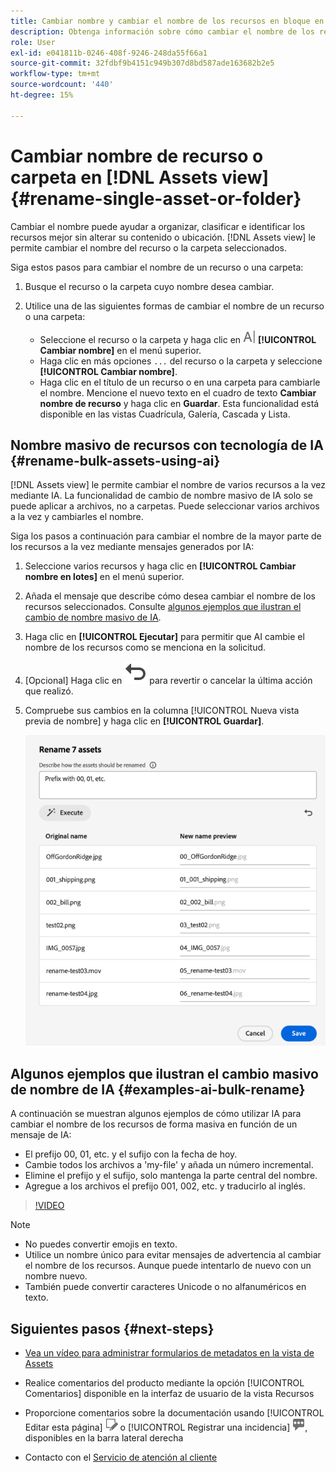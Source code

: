 ```yaml
---
title: Cambiar nombre y cambiar el nombre de los recursos en bloque en  [!DNL Assets view]
description: Obtenga información sobre cómo cambiar el nombre de los recursos de forma masiva mediante la nueva interfaz de usuario de Assets (vista Assets). Permite cambiar el nombre de varios recursos a la vez.
role: User
exl-id: e041811b-0246-408f-9246-248da55f66a1
source-git-commit: 32fdbf9b4151c949b307d8bd587ade163682b2e5
workflow-type: tm+mt
source-wordcount: '440'
ht-degree: 15%

---
```


# Cambiar nombre de recurso o carpeta en [!DNL Assets view] {#rename-single-asset-or-folder}

Cambiar el nombre puede ayudar a organizar, clasificar e identificar los recursos mejor sin alterar su contenido o ubicación. [!DNL Assets view] le permite cambiar el nombre del recurso o la carpeta seleccionados.

Siga estos pasos para cambiar el nombre de un recurso o una carpeta:

1. Busque el recurso o la carpeta cuyo nombre desea cambiar.

1. Utilice una de las siguientes formas de cambiar el nombre de un recurso o una carpeta:

   * Seleccione el recurso o la carpeta y haga clic en ![cambiar nombre del icono](assets/do-not-localize/rename-icon.png) **[!UICONTROL Cambiar nombre]** en el menú superior.
   * Haga clic en más opciones `...` del recurso o la carpeta y seleccione **[!UICONTROL Cambiar nombre]**.
   * Haga clic en el título de un recurso o en una carpeta para cambiarle el nombre. Mencione el nuevo texto en el cuadro de texto **Cambiar nombre de recurso** y haga clic en **Guardar**. Esta funcionalidad está disponible en las vistas Cuadrícula, Galería, Cascada y Lista.

## Nombre masivo de recursos con tecnología de IA {#rename-bulk-assets-using-ai}

[!DNL Assets view] le permite cambiar el nombre de varios recursos a la vez mediante IA. La funcionalidad de cambio de nombre masivo de IA solo se puede aplicar a archivos, no a carpetas. Puede seleccionar varios archivos a la vez y cambiarles el nombre.

Siga los pasos a continuación para cambiar el nombre de la mayor parte de los recursos a la vez mediante mensajes generados por IA:

1. Seleccione varios recursos y haga clic en **[!UICONTROL Cambiar nombre en lotes]** en el menú superior.

1. Añada el mensaje que describe cómo desea cambiar el nombre de los recursos seleccionados. Consulte [algunos ejemplos que ilustran el cambio de nombre masivo de IA](#examples-ai-bulk-rename).

1. Haga clic en **[!UICONTROL Ejecutar]** para permitir que AI cambie el nombre de los recursos como se menciona en la solicitud.

1. [Opcional] Haga clic en ![deshacer icono](assets/do-not-localize/undo.svg) para revertir o cancelar la última acción que realizó.

1. Compruebe sus cambios en la columna [!UICONTROL Nueva vista previa de nombre] y haga clic en **[!UICONTROL Guardar]**.

   ![cambio de nombre masivo de IA](assets/ai-bulk-rename.png)

## Algunos ejemplos que ilustran el cambio masivo de nombre de IA {#examples-ai-bulk-rename}

A continuación se muestran algunos ejemplos de cómo utilizar IA para cambiar el nombre de los recursos de forma masiva en función de un mensaje de IA:

* El prefijo 00, 01, etc. y el sufijo con la fecha de hoy.
* Cambie todos los archivos a &#39;my-file&#39; y añada un número incremental.
* Elimine el prefijo y el sufijo, solo mantenga la parte central del nombre.
* Agregue a los archivos el prefijo 001, 002, etc. y traducirlo al inglés.

>[!VIDEO](https://video.tv.adobe.com/v/3440975)

>[!NOTE]
>
> * No puedes convertir emojis en texto.
> * Utilice un nombre único para evitar mensajes de advertencia al cambiar el nombre de los recursos. Aunque puede intentarlo de nuevo con un nombre nuevo.
> * También puede convertir caracteres Unicode o no alfanuméricos en texto.

## Siguientes pasos {#next-steps}

* [Vea un vídeo para administrar formularios de metadatos en la vista de Assets](https://experienceleague.adobe.com/docs/experience-manager-learn/assets-essentials/configuring/metadata-forms.html?lang=es)

* Realice comentarios del producto mediante la opción [!UICONTROL Comentarios] disponible en la interfaz de usuario de la vista Recursos

* Proporcione comentarios sobre la documentación usando [!UICONTROL Editar esta página] ![editar la página](assets/do-not-localize/edit-page.png) o [!UICONTROL Registrar una incidencia] ![crear una incidencia de GitHub](assets/do-not-localize/github-issue.png), disponibles en la barra lateral derecha

* Contacto con el [Servicio de atención al cliente](https://experienceleague.adobe.com/?support-solution=General&lang=es#support)
